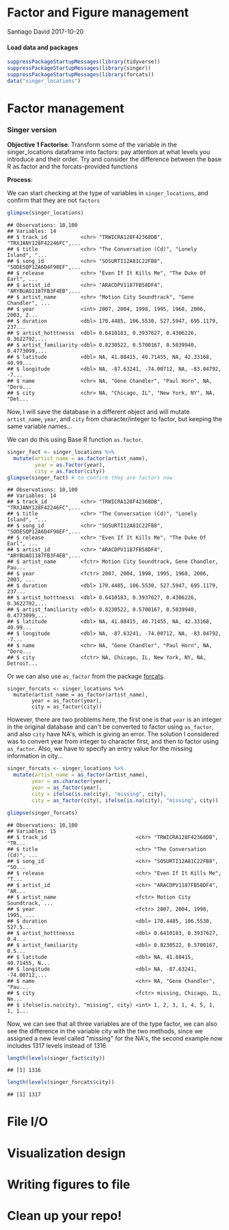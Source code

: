 Factor and Figure management
================
Santiago David
2017-10-20

#### Load data and packages

``` r
suppressPackageStartupMessages(library(tidyverse))
suppressPackageStartupMessages(library(singer))
suppressPackageStartupMessages(library(forcats))
data("singer_locations")
```

Factor management
=================

### Singer version

**Objective 1 Factorise**: Transform some of the variable in the singer\_locations dataframe into factors: pay attention at what levels you introduce and their order. Try and consider the difference between the base R as.factor and the forcats-provided functions

**Process**:

We can start checking at the type of variables in `singer_locations`, and confirm that they are not `factors`

``` r
glimpse(singer_locations)
```

    ## Observations: 10,100
    ## Variables: 14
    ## $ track_id           <chr> "TRWICRA128F42368DB", "TRXJANY128F42246FC",...
    ## $ title              <chr> "The Conversation (Cd)", "Lonely Island", "...
    ## $ song_id            <chr> "SOSURTI12A81C22FB8", "SODESQP12A6D4F98EF",...
    ## $ release            <chr> "Even If It Kills Me", "The Duke Of Earl", ...
    ## $ artist_id          <chr> "ARACDPV1187FB58DF4", "ARYBUAO1187FB3F4EB",...
    ## $ artist_name        <chr> "Motion City Soundtrack", "Gene Chandler", ...
    ## $ year               <int> 2007, 2004, 1998, 1995, 1968, 2006, 2003, 2...
    ## $ duration           <dbl> 170.4485, 106.5530, 527.5947, 695.1179, 237...
    ## $ artist_hotttnesss  <dbl> 0.6410183, 0.3937627, 0.4306226, 0.3622792,...
    ## $ artist_familiarity <dbl> 0.8230522, 0.5700167, 0.5039940, 0.4773099,...
    ## $ latitude           <dbl> NA, 41.88415, 40.71455, NA, 42.33168, 40.99...
    ## $ longitude          <dbl> NA, -87.63241, -74.00712, NA, -83.04792, -7...
    ## $ name               <chr> NA, "Gene Chandler", "Paul Horn", NA, "Doro...
    ## $ city               <chr> NA, "Chicago, IL", "New York, NY", NA, "Det...

Now, I will save the database in a different object and will mutate `artist_name`, `year`, and `city` from character/integer to factor, but keeping the same variable names...

We can do this using Base R function `as.factor`.

``` r
singer_fact <- singer_locations %>% 
  mutate(artist_name = as.factor(artist_name),
         year = as.factor(year),
         city = as.factor(city))
glimpse(singer_fact) # to confirm they are factors now
```

    ## Observations: 10,100
    ## Variables: 14
    ## $ track_id           <chr> "TRWICRA128F42368DB", "TRXJANY128F42246FC",...
    ## $ title              <chr> "The Conversation (Cd)", "Lonely Island", "...
    ## $ song_id            <chr> "SOSURTI12A81C22FB8", "SODESQP12A6D4F98EF",...
    ## $ release            <chr> "Even If It Kills Me", "The Duke Of Earl", ...
    ## $ artist_id          <chr> "ARACDPV1187FB58DF4", "ARYBUAO1187FB3F4EB",...
    ## $ artist_name        <fctr> Motion City Soundtrack, Gene Chandler, Pau...
    ## $ year               <fctr> 2007, 2004, 1998, 1995, 1968, 2006, 2003, ...
    ## $ duration           <dbl> 170.4485, 106.5530, 527.5947, 695.1179, 237...
    ## $ artist_hotttnesss  <dbl> 0.6410183, 0.3937627, 0.4306226, 0.3622792,...
    ## $ artist_familiarity <dbl> 0.8230522, 0.5700167, 0.5039940, 0.4773099,...
    ## $ latitude           <dbl> NA, 41.88415, 40.71455, NA, 42.33168, 40.99...
    ## $ longitude          <dbl> NA, -87.63241, -74.00712, NA, -83.04792, -7...
    ## $ name               <chr> NA, "Gene Chandler", "Paul Horn", NA, "Doro...
    ## $ city               <fctr> NA, Chicago, IL, New York, NY, NA, Detroit...

Or we can also use `as_factor` from the package [forcats](https://www.rdocumentation.org/packages/forcats/versions/0.2.0).

    singer_forcats <- singer_locations %>% 
      mutate(artist_name = as_factor(artist_name),
            year = as_factor(year), 
            city = as_factor(city))

However, there are two problems here, the first one is that `year` is an integer in the original database and can't be converted to factor using `as_factor`, and also `city` have NA's, which is giving an error. The solution I considered was to convert year from integer to character first, and then to factor using `as_factor`. Also, we have to specify an entry value for the missing information in city...

``` r
singer_forcats <- singer_locations %>% 
  mutate(artist_name = as_factor(artist_name),
        year = as.character(year),
        year = as_factor(year), 
        city = ifelse(is.na(city), "missing", city),
        city = as_factor(city), ifelse(is.na(city), "missing", city))

glimpse(singer_forcats)
```

    ## Observations: 10,100
    ## Variables: 15
    ## $ track_id                             <chr> "TRWICRA128F42368DB", "TR...
    ## $ title                                <chr> "The Conversation (Cd)", ...
    ## $ song_id                              <chr> "SOSURTI12A81C22FB8", "SO...
    ## $ release                              <chr> "Even If It Kills Me", "T...
    ## $ artist_id                            <chr> "ARACDPV1187FB58DF4", "AR...
    ## $ artist_name                          <fctr> Motion City Soundtrack, ...
    ## $ year                                 <fctr> 2007, 2004, 1998, 1995, ...
    ## $ duration                             <dbl> 170.4485, 106.5530, 527.5...
    ## $ artist_hotttnesss                    <dbl> 0.6410183, 0.3937627, 0.4...
    ## $ artist_familiarity                   <dbl> 0.8230522, 0.5700167, 0.5...
    ## $ latitude                             <dbl> NA, 41.88415, 40.71455, N...
    ## $ longitude                            <dbl> NA, -87.63241, -74.00712,...
    ## $ name                                 <chr> NA, "Gene Chandler", "Pau...
    ## $ city                                 <fctr> missing, Chicago, IL, Ne...
    ## $ ifelse(is.na(city), "missing", city) <int> 1, 2, 3, 1, 4, 5, 1, 1, 1...

Now, we can see that all three variables are of the type factor, we can also see the difference in the variable city with the two methods, since we assigned a new level called "missing" for the NA's, the second example now includes 1317 levels instead of 1316

``` r
length(levels(singer_fact$city))
```

    ## [1] 1316

``` r
length(levels(singer_forcats$city))
```

    ## [1] 1317

File I/O
========

Visualization design
====================

Writing figures to file
=======================

Clean up your repo!
===================
